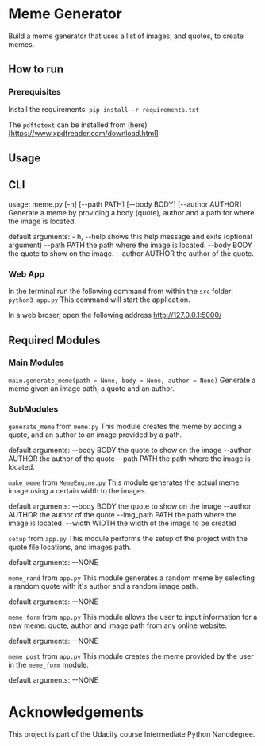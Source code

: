 # Meme Generator 

Build a meme generator that uses a list of images, and quotes, to create memes. 

## How to run

### Prerequisites 

Install the requirements:
`pip install -r requirements.txt` 

The `pdftotext` can be installed from (here)[https://www.xpdfreader.com/download.html]

## Usage 

## CLI
usage: meme.py [-h] [--path PATH] [--body BODY] [--author AUTHOR] 
Generate a meme by providing  a body (quote), author  and a path for where the image is located.

default arguments:
    - h, --help     shows this help message and exits (optional argument)
    --path PATH     the path where the image is located. 
    --body BODY     the quote to show on the image.
    --author AUTHOR the author of the quote.
   

### Web App
In the terminal run the following command from within the `src` folder:
`python3 app.py` 
This command will start the application.

In a web broser, open the following address http://127.0.0.1:5000/

## Required Modules 

### Main Modules
`main.generate_meme(path = None, body = None, author = None)`
Generate a meme given an image path, a quote and an author.

### SubModules


`generate_meme` from `meme.py`
This module creates the meme by adding a quote, and an author to an image provided by a path.

default arguments:
    --body BODY     the quote to show on the image
    --author AUTHOR the author of the quote
    --path PATH     the path where the image is located. 

`make_meme` from `MemeEngine.py` 
This module generates the actual meme image using a certain width to the images.

default arguments:
    --body BODY     the quote to show on the image
    --author AUTHOR the author of the quote
    --img_path PATH the path where the image is located. 
    --width WIDTH   the width of the image to be created

`setup` from `app.py`
This module performs the setup of the project with the quote file locations, and images path.

default arguments:
    --NONE

`meme_rand` from `app.py` 
This module generates a random meme by selecting a random quote with it's author and a random image path.

default arguments:
    --NONE

`meme_form` from `app.py`
This module allows the user to input information for a new meme: quote, author and image path from any online website. 

default arguments:
    --NONE

`meme_post` from `app.py`
This module creates the meme provided by the user  in the `meme_form` module.

default arguments:
    --NONE


# Acknowledgements
This project is part of the Udacity course Intermediate Python Nanodegree.

